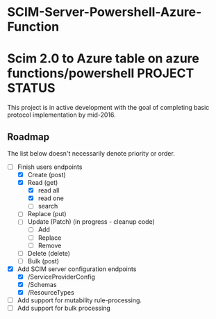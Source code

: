 # SCIM-Server-Powershell-Azure-Function
Scim 2.0 to Azure table on azure functions/powershell
PROJECT STATUS
==============
This project is in active development with the goal of completing basic protocol implementation by mid-2016.

Roadmap
-------
The list below doesn't necessarily denote priority or order.

- [ ] Finish users endpoints
  - [x] Create (post)
  - [X] Read (get)
    - [X] read all  
    - [X] read one  
    - [ ] search 
  - [ ] Replace (put)  
  - [ ] Update (Patch) (in progress - cleanup code)
    - [ ] Add  
    - [ ] Replace  
    - [ ] Remove  
  - [ ] Delete (delete)
  - [ ] Bulk (post)
- [x] Add SCIM server configuration endpoints
  - [x] /ServiceProviderConfig
  - [x] /Schemas
  - [x] /ResourceTypes
- [ ] Add support for mutability rule-processing.
- [ ] Add support for bulk processing
